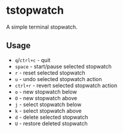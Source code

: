 # tstopwatch

A simple terminal stopwatch.

## Usage

* `q`/`ctrl+c` - quit
* `space` - start/pause selected stopwatch
* `r` - reset selected stopwatch
* `u` - undo selected stopwatch action
* `ctrl+r` - revert selected stopwatch action
* `o` - new stopwatch below
* `O` - new stopwatch above
* `j` - select stopwatch below
* `k` - select stopwatch above
* `d` - delete selected stopwatch
* `U` - restore deleted stopwatch
